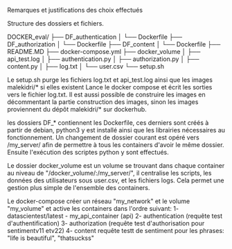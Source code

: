 Remarques et justifications des choix effectués

Structure des dossiers et fichiers. 

DOCKER_eval/
├── DF_authentication
│   └── Dockerfile
├── DF_authorization
│   └── Dockerfile
├── DF_content
│   └── Dockerfile
├── README.MD
├── docker-compose.yml
├── docker_volume
│   ├── api_test.log
│   ├── authentication.py
│   ├── authorization.py
│   ├── content.py
│   ├── log.txt
│   └── user.csv
└── setup.sh

Le setup.sh purge les fichiers log.txt et api_test.log ainsi que les images malekidri/* si elles existent
Lance le docker compose et écrit les sorties vers le fichier log.txt. 
Il est aussi possible de construire les images en décommentant la partie construction des images, sinon les images proviennent du dépôt malekidri/* sur dockerhub. 

les dossiers DF_* contiennent les Dockerfile, ces derniers sont créés à partir de debian, python3 y est installé ainsi que les librairies nécessaires au fonctionnement. Un changement de dossier courant est opéré vers /my_server/ afin de permettre à tous les containers d'avoir le même dossier. Ensuite l'exécution des scriptes python y sont effectués. 

Le dossier docker_volume est un volume se trouvant dans chaque container au niveau de "/docker_volume/:/my_server/", il centralise les scripts, les données des utilisateurs sous user.csv, et les fichiers logs. Cela permet une gestion plus simple de l'ensemble des containers. 

Le docker-compose créer un réseau "my_network" et le volume "my_volume" et active les containers dans l'ordre suivant: 
1- datascientest/latest - my_api_container (api)
2- authentication (requête test d'authentification)
3- authorization (requête test d'authorisation pour sentimentv11 etv22)
4- content requête testt de sentiment pour les phrases: "life is beautiful", "thatsuckss"





